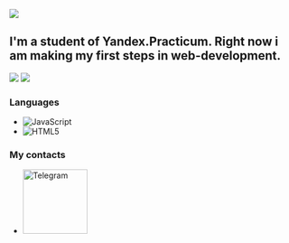 <!-- ### Hi, Im [Andrey]  -->

![](https://github.com/AndreySaveliev/AndreySaveliev/main/header.png)

## I'm a student of Yandex.Practicum. Right now i am making my first steps in web-development.

![](https://github-profile-summary-cards.vercel.app/api/cards/profile-details?username=AndreySaveliev&theme=monokai)
![](https://github-profile-summary-cards.vercel.app/api/cards/stats?username=AndreySaveliev&theme=monokai)

### Languages

- ![JavaScript](https://img.shields.io/badge/javascript-%23323330.svg?style=for-the-badge&logo=javascript&logoColor=%23F7DF1E)
- ![HTML5](https://img.shields.io/badge/html5-%23E34F26.svg?style=for-the-badge&logo=html5&logoColor=white)

### My contacts

- [<img alt="Telegram" width="114px" src="https://img.shields.io/badge/Telegram-2CA5E0?style=for-the-badge&logo=telegram&logoColor=white" />](https://t.me/eternaljjoy)

<!-- [![Telegram](https://img.shields.io/badge/Telegram-2CA5E0?style=for-the-badge&logo=telegram&logoColor=white)(https://t.me/eternaljjoy) -->

<!--
**AndreySaveliev/AndreySaveliev** is a ✨ _special_ ✨ repository because its `README.md` (this file) appears on your GitHub profile.

Here are some ideas to get you started:

- 🔭 I’m currently working on ...
- 🌱 I’m currently learning ...
- 👯 I’m looking to collaborate on ...
- 🤔 I’m looking for help with ...
- 💬 Ask me about ...
- 📫 How to reach me: ...
- 😄 Pronouns: ...
- ⚡ Fun fact: ...
-->
